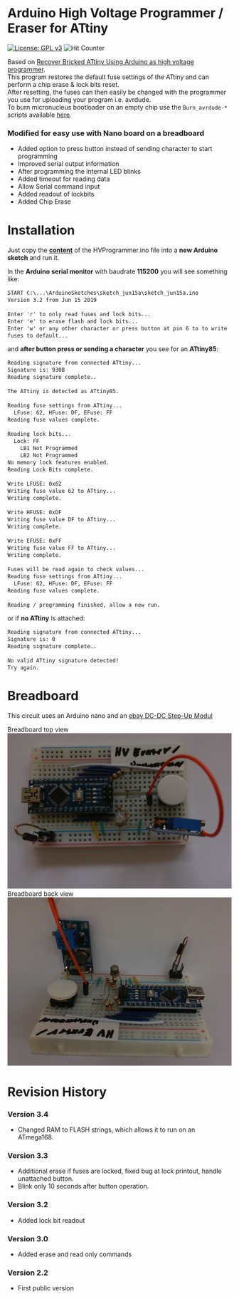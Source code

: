 # Arduino High Voltage Programmer / Eraser for ATtiny

[![License: GPL v3](https://img.shields.io/badge/License-GPLv3-blue.svg)](https://www.gnu.org/licenses/gpl-3.0)
![Hit Counter](https://visitor-badge.laobi.icu/badge?page_id=ArminJo_ATtiny-HighVoltageProgrammer_FuseEraser)

Based on [Recover Bricked ATtiny Using Arduino as high voltage programmer](http://www.electronics-lab.com/recover-bricked-attiny-using-arduino-as-high-voltage-programmer/).<br/>
This program restores the default fuse settings of the ATtiny and can perform a chip erase & lock bits reset.<br/>
After resetting, the fuses can then easily be changed with the programmer you use for uploading your program i.e. avrdude.<br/>
To burn micronucleus bootloader on an empty chip use the `Burn_avrdude-*` scripts available [here](https://github.com/ArminJo/micronucleus-firmware/tree/master/utils).

### Modified for easy use with Nano board on a breadboard
- Added option to press button instead of sending character to start programming
- Improved serial output information
- After programming the internal LED blinks
- Added timeout for reading data
- Allow Serial command input
- Added readout of lockbits
- Added Chip Erase 

# Installation
Just copy the **[content](https://raw.githubusercontent.com/ArminJo/ATtiny-HighVoltageProgrammer_FuseEraser/master/src/HVProgrammer.cpp)** of the HVProgrammer.ino file into a **new Arduino sketch** and run it.

In the **Arduino serial monitor** with baudrate **115200** you will see something like:
```
START C:\...\ArduinoSketches\sketch_jun15a\sketch_jun15a.ino
Version 3.2 from Jun 15 2019

Enter 'r' to only read fuses and lock bits...
Enter 'e' to erase flash and lock bits...
Enter 'w' or any other character or press button at pin 6 to to write fuses to default...
```

and **after button press or sending a character** you see for an **ATtiny85**:
```
Reading signature from connected ATtiny...
Signature is: 930B
Reading signature complete..

The ATtiny is detected as ATtiny85.

Reading fuse settings from ATtiny...
  LFuse: 62, HFuse: DF, EFuse: FF
Reading fuse values complete.

Reading lock bits...
  Lock: FF
    LB1 Not Programmed
    LB2 Not Programmed
No memory lock features enabled.
Reading Lock Bits complete.

Write LFUSE: 0x62
Writing fuse value 62 to ATtiny...
Writing complete.

Write HFUSE: 0xDF
Writing fuse value DF to ATtiny...
Writing complete.

Write EFUSE: 0xFF
Writing fuse value FF to ATtiny...
Writing complete.

Fuses will be read again to check values...
Reading fuse settings from ATtiny...
  LFuse: 62, HFuse: DF, EFuse: FF
Reading fuse values complete.

Reading / programming finished, allow a new run.

```
 or if **no ATtiny** is attached:
```
Reading signature from connected ATtiny...
Signature is: 0
Reading signature complete..

No valid ATtiny signature detected!
Try again.
```

# Breadboard
This circuit uses an Arduino nano and an [ebay DC-DC Step-Up Modul](https://www.ebay.de/itm/2PCS-2A-Booster-Board-DC-DC-Step-Up-Modul-2-24V-5-9-12-28V-Replace-XL6009-BAF-/263413727169?hash=item3d54ae7fc1)

Breadboard top view
![Breadboard_Top](https://github.com/ArminJo/ATtiny-HighVoltageProgrammer_FuseEraser/blob/HEAD/pictures/HVProgrammer_Top.jpg)
Breadboard back view
![Breadboard_Back](https://github.com/ArminJo/ATtiny-HighVoltageProgrammer_FuseEraser/blob/HEAD/pictures/HVProgrammer_Back.jpg)

# Revision History
### Version 3.4
- Changed RAM to FLASH strings, which allows it to run on an ATmega168.
### Version 3.3
- Additional erase if fuses are locked, fixed bug at lock printout, handle unattached button.
- Blink only 10 seconds after button operation.
### Version 3.2
- Added lock bit readout
### Version 3.0
- Added erase and read only commands
### Version 2.2
- First public version

